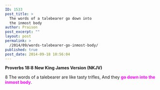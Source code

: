 ```yaml
---
ID: 1533
post_title: >
  The words of a talebearer go down into
  the inmost body
author: Praison
post_excerpt: ""
layout: post
permalink: >
  /2014/09/words-talebearer-go-inmost-body/
published: true
post_date: 2014-09-18 10:56:04
---
```

<strong>Proverbs 18:8</strong>
<strong> New King James Version (NKJV)</strong>

8 The words of a talebearer are like tasty trifles,
And they <span style="color: #ff00ff;"><strong>go down into the inmost body</strong></span>.